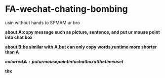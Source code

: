 # FA-wechat-chating-bombing
usin without hands to SPMAM ur bro

**about A:copy message such as picture, sentence, and put ur mouse point into chat box**

**about B:be similar with A,but can only copy words,runtime more shorter than A**

**$color{red}\warning:put ur mouse point into chat box at the time u set$**

**thx**
